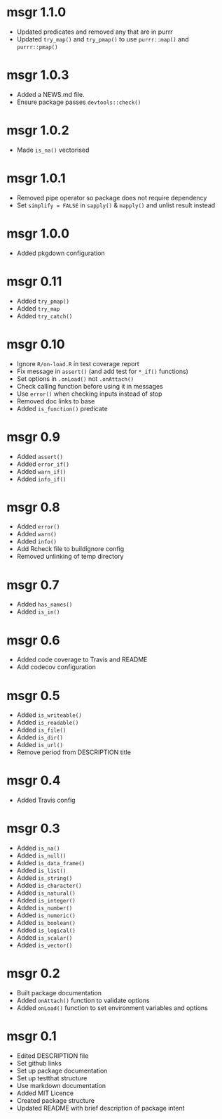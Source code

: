 # msgr 1.1.0

- Updated predicates and removed any that are in purrr
- Updated `try_map()` and `try_pmap()` to use `purrr::map()` and `purrr::pmap()`

# msgr 1.0.3

- Added a NEWS.md file.
- Ensure package passes `devtools::check()`

# msgr 1.0.2

- Made `is_na()` vectorised

# msgr 1.0.1

- Removed pipe operator so package does not require dependency
- Set `simplify = FALSE` in `sapply()` & `mapply()` and unlist result instead

# msgr 1.0.0

- Added pkgdown configuration

# msgr 0.11

- Added `try_pmap()`
- Added `try_map`
- Added `try_catch()`

# msgr 0.10

- Ignore `R/on-load.R` in test coverage report
- Fix message in `assert()` (and add test for `*_if()` functions)
- Set options in `.onLoad()` not `.onAttach()`
- Check calling function before using it in messages
- Use `error()` when checking inputs instead of stop
- Removed doc links to base
- Added `is_function()` predicate

# msgr 0.9

- Added `assert()`
- Added `error_if()`
- Added `warn_if()`
- Added `info_if()`

# msgr 0.8

- Added `error()`
- Added `warn()`
- Added `info()`
- Add Rcheck file to buildignore config
- Removed unlinking of temp directory

# msgr 0.7

- Added `has_names()`
- Added `is_in()`

# msgr 0.6

- Added code coverage to Travis and README
- Add codecov configuration

# msgr 0.5

- Added `is_writeable()`
- Added `is_readable()`
- Added `is_file()`
- Added `is_dir()`
- Added `is_url()`
- Remove period from DESCRIPTION title

# msgr 0.4

- Added Travis config

# msgr 0.3

- Added `is_na()`
- Added `is_null()`
- Added `is_data_frame()`
- Added `is_list()`
- Added `is_string()`
- Added `is_character()`
- Added `is_natural()`
- Added `is_integer()`
- Added `is_number()`
- Added `is_numeric()`
- Added `is_boolean()`
- Added `is_logical()`
- Added `is_scalar()`
- Added `is_vector()`

# msgr 0.2

- Built package documentation
- Added `onAttach()` function to validate options
- Added `onLoad()` function to set environment variables and options

# msgr 0.1

- Edited DESCRIPTION file
- Set github links
- Set up package documentation
- Set up testthat structure
- Use markdown documentation
- Added MIT Licence
- Created package structure
- Updated README with brief description of package intent
